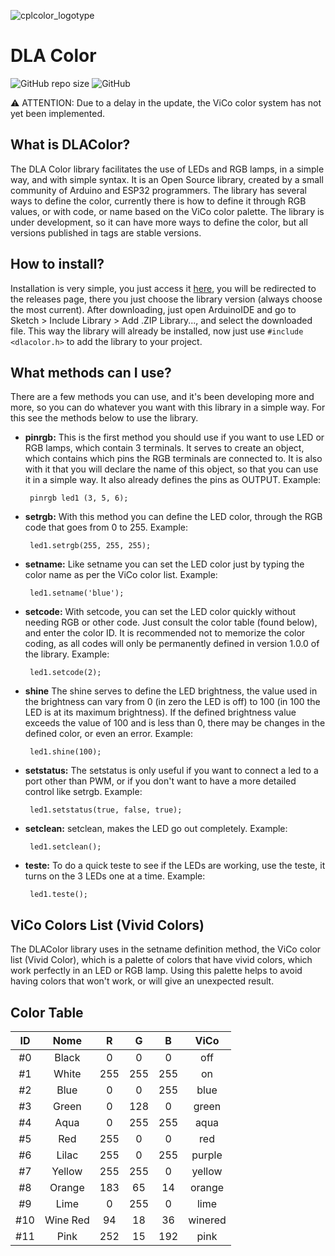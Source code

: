 ![cplcolor_logotype](https://user-images.githubusercontent.com/72569409/102688100-29cae600-41d3-11eb-9aa1-93bd714abf41.png)
# DLA Color
 
![GitHub repo size](https://img.shields.io/github/repo-size/guilhermeoliveiralopes/dlacolor?color=ff6464&label=size)
![GitHub](https://img.shields.io/github/license/guilhermeoliveiralopes/dlacolor?color=6ebdff)

⚠️ ATTENTION: Due to a delay in the update, the ViCo color system has not yet been implemented.
 
## What is DLAColor?

The DLA Color library facilitates the use of LEDs and RGB lamps, in a simple way, and with simple syntax. It is an Open Source library, created by a small community of Arduino and ESP32 programmers. The library has several ways to define the color, currently there is how to define it through RGB values, or with code, or name based on the ViCo color palette. The library is under development, so it can have more ways to define the color, but all versions published in tags are stable versions.
 
## How to install?

Installation is very simple, you just access it [here](https://github.com/guilhermeollopes/dlacolor/releases/), you will be redirected to the releases page, there you just choose the library version (always choose the most current).
After downloading, just open ArduinoIDE and go to Sketch > Include Library > Add .ZIP Library..., and select the downloaded file. This way the library will already be installed, now just use `#include <dlacolor.h>` to add the library to your project.

## What methods can I use?
There are a few methods you can use, and it's been developing more and more, so you can do whatever you want with this library in a simple way. For this see the methods below to use the library.
 
* **pinrgb:** This is the first method you should use if you want to use LED or RGB lamps, which contain 3 terminals. It serves to create an object, which contains which pins the RGB terminals are connected to. It is also with it that you will declare the name of this object, so that you can use it in a simple way. It also already defines the pins as OUTPUT. Example:
 
       pinrgb led1 (3, 5, 6);
 
* **setrgb:** With this method you can define the LED color, through the RGB code that goes from 0 to 255. Example:

       led1.setrgb(255, 255, 255);
* **setname:** Like setname you can set the LED color just by typing the color name as per the ViCo color list. Example:

       led1.setname('blue');
* **setcode:** With setcode, you can set the LED color quickly without needing RGB or other code. Just consult the color table (found below), and enter the color ID. It is recommended not to memorize the color coding, as all codes will only be permanently defined in version 1.0.0 of the library. Example:
 
       led1.setcode(2);
* **shine** The shine serves to define the LED brightness, the value used in the brightness can vary from 0 (in zero the LED is off) to 100 (in 100 the LED is at its maximum brightness). If the defined brightness value exceeds the value of 100 and is less than 0, there may be changes in the defined color, or even an error. Example:
 
       led1.shine(100);
* **setstatus:** The setstatus is only useful if you want to connect a led to a port other than PWM, or if you don't want to have a more detailed control like setrgb. Example:
 
       led1.setstatus(true, false, true);
* **setclean:** setclean, makes the LED go out completely. Example:
 
       led1.setclean();
* **teste:** To do a quick teste to see if the LEDs are working, use the teste, it turns on the 3 LEDs one at a time. Example:
 
       led1.teste();
## ViCo Colors List (Vivid Colors)
The DLAColor library uses in the setname definition method, the ViCo color list (Vivid Color), which is a palette of colors that have vivid colors, which work perfectly in an LED or RGB lamp. Using this palette helps to avoid having colors that won't work, or will give an unexpected result.

## Color Table
 
ID | Nome | R | G | B | ViCo
:---: | :---: | :---: | :---: | :---: | :---:
#0 | Black | 0 | 0 | 0 | off
#1 | White | 255 | 255 | 255 | on
#2 | Blue | 0 | 0 | 255 | blue
#3 | Green | 0 | 128 | 0 | green
#4 | Aqua | 0 | 255 | 255 | aqua
#5 | Red | 255 | 0 | 0 | red
#6 | Lilac | 255 | 0 | 255 | purple
#7 | Yellow | 255 | 255 | 0 | yellow
#8 | Orange | 183 | 65 | 14 | orange
#9 | Lime | 0 | 255 | 0 | lime
#10 | Wine Red | 94 | 18 | 36 | winered
#11 | Pink | 252 | 15 | 192 |pink
